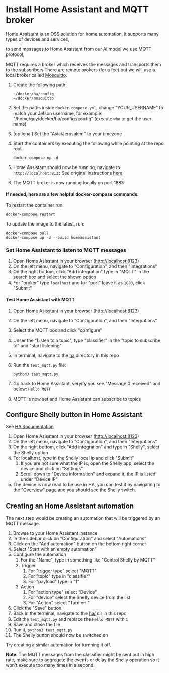 # Install Home Assistant and MQTT broker
Home Assistant is an OSS solution for home automation, it supports many types of devices and services,

to send messages to Home Assistant from our AI model we use MQTT protocol,

MQTT requires a broker which receives the messages and transports them to the subscribers
There are remote brokers (for a fee) but we will use a local broker called [Mosquitto](https://mosquitto.org/).
1. Create the following path:
    ```
    ~/docker/ha/config
    ~/docker/mosquitto
    ```

2. Set the paths inside `docker-compose.yml`, change "YOUR_USERNAME" to match your Jetson username, for example: "/home/guy/docker/ha/config:/config" (execute `who` to get the user name)
3. [optional] Set the "Asia/Jerusalem" to your timezone
4. Start the containers by executing the following while pointing at the repo root
    ```
    docker-compose up -d
    ```
5. Home Assistant should now be running, navigate to `http://localhost:8123`
See original instructions [here](https://www.home-assistant.io/docs/installation/docker/#docker-compose)
6. The MQTT broker is now running locally on port 1883

#### If needed, here are a few helpful docker-compose commands:

To restart the container run:

    docker-compose restart

To update the image to the latest, run:

    docker-compose pull
    docker-compose up -d --build homeassistant

### Set Home Assistant to listen to MQTT messages
1. Open Home Asisstant in your browser ([http://localhost:8123](http://localhost:8123))
2. On the left menu, navigate to "Configuration", and then "Integrations"
3. On the right bottom, click "Add integration" type in "MQTT" in the search box and select the shown option
4. For "broker" type `localhost` and for "port" leave it as `1883`, click "Submit"

#### Test Home Assistant with MQTT
1. Open Home Asisstant in your browser ([http://localhost:8123](http://localhost:8123))
2. On the left menu, navigate to "Configuration", and then "Integrations"
3. Select the MQTT box and click "configure"
4. Unser the "Listen to a topic", type "classifier" in the "topic to subscribe to" and "start listening"
5. In terminal, navigate to the [ha](ha/) directory in this repo
6. Run the `test_mqtt.py` file:

    ```
    python3 test_mqtt.py
    ```
7. Go back to Home Assistant, veryify you see "Message 0 received" and below: `Hello MQTT`
8. MQTT is now set and Home Assistant can subscribe to topics

## Configure Shelly button in Home Assistant
See [HA documentation](https://www.home-assistant.io/integrations/shelly/)
1. Open Home Asisstant in your browser ([http://localhost:8123](http://localhost:8123))
2. On the left menu, navigate to "Configuration", and then "Integrations"
3. On the right bottom, click "Add integration" and type in "Shelly", select the Shelly option
4. For localhost, type in the Shelly local ip and click "Submit"
    1. If you are not sure what the IP is, open the Shelly app, select the device and click on "Settings"
    2. Scroll down to "Device information" and expand it, the IP is listed under "Device IP"
7. The device is now read to be use in HA, you can test it by navigating to the ["Overview" page](http://localhost:8123/lovelace/default_view) and you should see the Shelly switch.

## Creating an Home Assistant automation
The next step would be creating an automation that will be triggered by an MQTT message.
1. Browse to your Home Assistant instance
2. In the sidebar click on "Configuration" and select "Automations"
3. Click on the "Add automation" button on the bottom right corner
4. Select "Start with an empty automation"
6. Configure the automation
    1. For the "Name", type in something like "Control Shelly by MQTT"
    2. Trigger
        1. For "trigger type" select "MQTT"
        2. For "topic" type in "classifier"
        3.  For "payload" type in "1"
    3. Action
        1. For "action type" select "Device"
        2. For "device" select the Shelly device from the list
        3. For "Action" select "Turn on <shelly device name>"
7. Click the "Save" button
8. Back in the terminal, navigate to the [ha/](ha/) dir in this repo
9. Edit the `test_mqtt.py` and replace the `Hello MQTT` with `1`
10. Save and close the file
11. Run it, `python3 test_mqtt.py`
12. The Shelly button should now be switched on

Try creating a similar automation for turnning it off.  

**Note**: The MQTT messages from the classifier might be sent out in high rate, make sure to aggregate the events or delay the Shelly operation so it won't execute too many times in a second.
